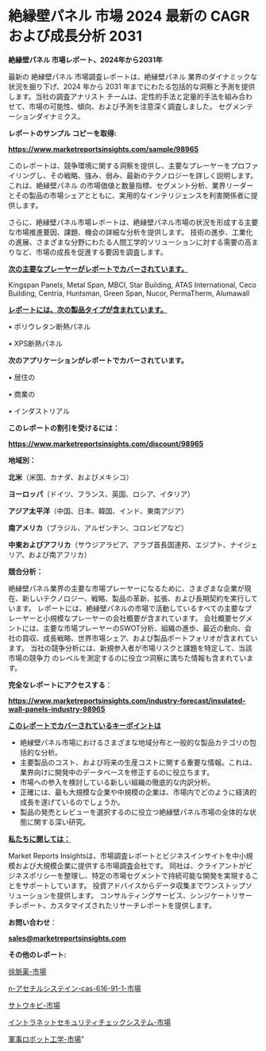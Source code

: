 
# 絶縁壁パネル 市場 2024 最新の CAGR および成長分析 2031

<strong>絶縁壁パネル 市場レポート、2024年から2031年</strong>

最新の 絶縁壁パネル 市場調査レポートは、絶縁壁パネル 業界のダイナミックな状況を掘り下げ、2024 年から 2031 年までにわたる包括的な洞察と予測を提供します。当社の調査アナリスト チームは、定性的手法と定量的手法を組み合わせて、市場の可能性、傾向、および予測を注意深く調査しました。 セグメンテーションダイナミクス。



<strong>レポートのサンプル コピーを取得:</strong> <a href=https://www.marketreportsinsights.com/sample/98965>

<strong><u>https://www.marketreportsinsights.com/sample/98965</u></strong></a>

このレポートは、競争環境に関する洞察を提供し、主要なプレーヤーをプロファイリングし、その戦略、強み、弱み、最新のテクノロジーを詳しく説明します。 これは、絶縁壁パネル の市場価値と数量指標、セグメント分析、業界リーダーとその製品の市場シェアとともに、実用的なインテリジェンスを利害関係者に提供します。

さらに、絶縁壁パネル市場レポートは、絶縁壁パネル市場の状況を形成する主要な市場推進要因、課題、機会の詳細な分析を提供します。 技術の進歩、工業化の進展、さまざまな分野にわたる人間工学的ソリューションに対する需要の高まりなど、市場の成長を促進する要因を調査します。



<strong><u>次の主要なプレーヤーがレポートでカバーされています。</u></strong>

Kingspan Panels, Metal Span, MBCI, Star Building, ATAS International, Ceco Building, Centria, Huntsman, Green Span, Nucor, PermaTherm, Alumawall



<strong><u><b>レポートには、次の製品タイプが含まれています。</b></u></strong>

• ポリウレタン断熱パネル

• XPS断熱パネル



<strong><b>次のアプリケーションがレポートでカバーされています。</b></strong>

• 居住の

• 商業の

• インダストリアル



<strong><b>このレポートの割引を受けるには：</b></strong><a href=https://www.marketreportsinsights.com/discount/98965>

<strong><u>https://www.marketreportsinsights.com/discount/98965</u></strong></a>



<strong>地域別：</strong>



<strong>北米</strong>（米国、カナダ、およびメキシコ）



<strong>ヨーロッパ</strong>（ドイツ、フランス、英国、ロシア、イタリア）



<strong>アジア太平洋</strong>（中国、日本、韓国、インド、東南アジア）



<strong>南アメリカ</strong>（ブラジル、アルゼンチン、コロンビアなど）



<strong>中東およびアフリカ</strong>（サウジアラビア、アラブ首長国連邦、エジプト、ナイジェリア、および南アフリカ）



<strong>競合分析：</strong>

絶縁壁パネル業界の主要な市場プレーヤーになるために、さまざまな企業が現在、新しいテクノロジー、戦略、製品の革新、拡張、および長期契約を実行しています。 レポートには、絶縁壁パネルの市場で活動しているすべての主要なプレーヤーと小規模なプレーヤーの会社概要が含まれています。 会社概要セグメントには、主要な市場プレーヤーのSWOT分析、組織の進歩、最近の動向、会社の買収、成長戦略、世界市場シェア、および製品ポートフォリオが含まれています。 当社の競争分析には、新規参入者が市場リスクと課題を特定して、当該市場の競争力 のレベルを測定するのに役立つ洞察に満ちた情報も含まれています。



<strong>完全なレポートにアクセスする</strong>：

<a href=https://www.marketreportsinsights.com/industry-forecast/insulated-wall-panels-industry-98965>

<strong><u>https://www.marketreportsinsights.com/industry-forecast/insulated-wall-panels-industry-98965</u></strong></a>



<strong><u><b>このレポートでカバーされているキーポイントは</b></u></strong>
<ul>
  <li>絶縁壁パネル市場におけるさまざまな地域分布と一般的な製品カテゴリの包括的な分析。</li>
  <li>主要製品のコスト、および将来の生産コストに関する重要な情報。これは、業界向けに開発中のデータベースを修正するのに役立ちます。</li>
  <li>市場への参入を検討している新しい組織の徹底的な内訳分析。</li>
  <li>正確には、最も大規模な企業や中規模の企業は、市場内でどのように経済的成長を遂げているのでしょうか。</li>
  <li>製品の発売とレビューを選択するのに役立つ絶縁壁パネル市場の全体的な状態に関する深い研究。</li>
</ul>


<strong><u><b>私たちに関しては：</b></u></strong>

Market Reports Insightsは、市場調査レポートとビジネスインサイトを中小規模および大規模企業に提供する市場調査会社です。 同社は、クライアントがビジネスポリシーを整理し、特定の市場セグメントで持続可能な開発を実現することをサポートしています。 投資アドバイスからデータ収集までワンストップソリューションを提供します。 コンサルティングサービス、シンジケートリサーチレポート、カスタマイズされたリサーチレポートを提供します。



<strong><b>お問い合わせ</b></strong>：

<a href=mailto:sales@marketreportsinsights.com>

<strong><u>sales@marketreportsinsights.com</u></strong></a>



<strong>その他のレポート:</strong>

<a href=https://www.linkedin.com/pulse/徐脈薬-市場-2023-新興市場-将来の動向と市場需要-2030-data-dive-discoveries-24-analysis-i5jmf/>徐脈薬-市場</a>

<a href=https://www.linkedin.com/pulse/n-アセチルシステイン-cas-616-91-1-市場-2030-年までの需要に焦点を当てた-k65cf/>n-アセチルシステイン-cas-616-91-1-市場</a>

<a href=https://www.linkedin.com/pulse/サトウキビ-市場-2023-swot-分析と成長率-2030-consumer-connection-collective-360-bhjlf/>サトウキビ-市場</a>

<a href=https://www.linkedin.com/pulse/イントラネットセキュリティチェックシステム-市場-2030-年までの需要に焦点を当てた-uratf/>イントラネットセキュリティチェックシステム-市場</a>

<a href=https://www.linkedin.com/pulse/軍事ロボット工学-市場-2023-最新の-cagr-および成長分析-2030-dpynf/>軍事ロボット工学-市場</a>"
